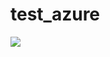 # test_azure


<a href="https://portal.azure.com/#create/Microsoft.Template/uri/https%3A%2F%2Fraw.githubusercontent.com%2Fbayernmunich%2Ftest_azure%2Fmaster%2FFullEnvironmentSetup.json" target="_blank">
		<img src="http://azuredeploy.net/deploybutton.png"/>
	</a>


                                                                     
	
